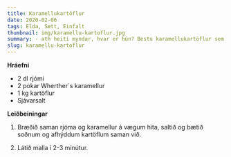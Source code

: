 ```yaml
---
title: Karamellukartöflur
date: 2020-02-06
tags: Elda, Sætt, Einfalt
thumbnail: img/karamellu-kartoflur.jpg
summary: - ath heiti myndar, hvar er hún? Bestu karamellukartöflur sem til eru, ótrúlega einfalt að gera.
slug: karamellu-kartoflur 
---
```


__Hráefni__

+ 2 dl rjómi
+ 2 pokar Wherther´s karamellur
+ 1 kg kartöflur
+ Sjávarsalt

__Leiðbeiningar__
 
1. Bræðið saman rjóma og karamellur á vægum hita, saltið og bætið soðnum og afhýddum kartöflum saman við.

2. Látið malla í 2-3 mínútur.